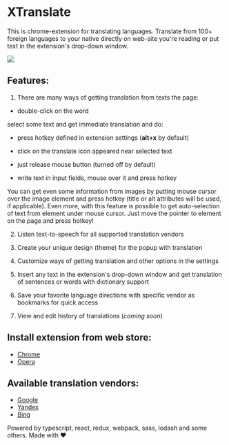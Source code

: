 XTranslate
==========
This is chrome-extension for translating languages.
Translate from 100+ foreign languages to your native directly on web-site you're reading or 
put text in the extension's drop-down window.

<img src="https://camo.githubusercontent.com/282bf65c94b4e198171440f7a43c088fe1c8324e/68747470733a2f2f646c2e64726f70626f7875736572636f6e74656e742e636f6d2f752f36313430353737332f787472616e736c6174652f556e7469746c65642d312e6a7067">

Features:
-----------
1) There are many ways of getting translation from texts the page:
- double-click on the word

select some text and get immediate translation and do:
- press hotkey defined in extension settings (**alt+x** by default)
- click on the translate icon appeared near selected text
- just release mouse button (turned off by default)

- write text in input fields, mouse over it and press hotkey

You can get even some information from images by putting mouse cursor over the image element and 
press hotkey (title or alt attributes will be used, if applicable).
Even more, with this feature is possible to get auto-selection of text from element under mouse cursor.
Just move the pointer to element on the page and press hotkey!

2) Listen text-to-speech for all supported translation vendors

3) Create your unique design (theme) for the popup with translation

4) Customize ways of getting translation and other options in the settings

5) Insert any text in the extension's drop-down window and get translation of sentences or words with dictionary support

6) Save your favorite language directions with specific vendor as bookmarks for quick access

7) View and edit history of translations (*coming soon*)

Install extension from web store:
-----------
* [Chrome](https://chrome.google.com/webstore/detail/xtranslate/gfgpkepllngchpmcippidfhmbhlljhoo)
* [Opera](https://addons.opera.com/en/extensions/details/xtranslate/)

Available translation vendors:
-----------
* [Google](http://translate.google.com/)
* [Yandex](http://translate.yandex.com/)
* [Bing](http://bing.com/translator/)

Powered by typescript, react, redux, webpack, sass, lodash and some others. Made with ♥
